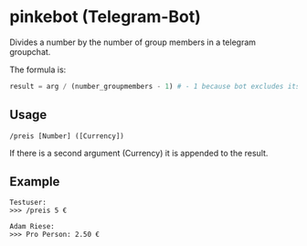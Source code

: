 # pinkebot (Telegram-Bot)

Divides a number by the number of group members in a telegram groupchat.

The formula is:

```python
result = arg / (number_groupmembers - 1) # - 1 because bot excludes itself from calculation
```

## Usage
```
/preis [Number] ([Currency])
```
If there is a second argument (Currency) it is appended to the result.

## Example
```
Testuser:
>>> /preis 5 €

Adam Riese:
>>> Pro Person: 2.50 €
```
